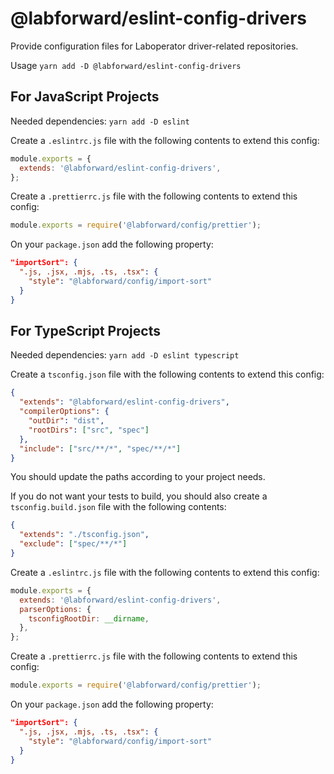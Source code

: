 # @labforward/eslint-config-drivers

Provide configuration files for Laboperator driver-related repositories.

Usage `yarn add -D @labforward/eslint-config-drivers`

## For JavaScript Projects

Needed dependencies: `yarn add -D eslint`

Create a `.eslintrc.js` file with the following contents to extend this config:

```javascript
module.exports = {
  extends: '@labforward/eslint-config-drivers',
};
```

Create a `.prettierrc.js` file with the following contents to extend this config:

```javascript
module.exports = require('@labforward/config/prettier');
```

On your `package.json` add the following property:

```json
"importSort": {
  ".js, .jsx, .mjs, .ts, .tsx": {
    "style": "@labforward/config/import-sort"
  }
}
```

## For TypeScript Projects

Needed dependencies: `yarn add -D eslint typescript`

Create a `tsconfig.json` file with the following contents to extend this config:

```json
{
  "extends": "@labforward/eslint-config-drivers",
  "compilerOptions": {
    "outDir": "dist",
    "rootDirs": ["src", "spec"]
  },
  "include": ["src/**/*", "spec/**/*"]
}
```

You should update the paths according to your project needs.

If you do not want your tests to build, you should also create a `tsconfig.build.json` file with the following contents:

```json
{
  "extends": "./tsconfig.json",
  "exclude": ["spec/**/*"]
}
```

Create a `.eslintrc.js` file with the following contents to extend this config:

```javascript
module.exports = {
  extends: '@labforward/eslint-config-drivers',
  parserOptions: {
    tsconfigRootDir: __dirname,
  },
};
```

Create a `.prettierrc.js` file with the following contents to extend this config:

```javascript
module.exports = require('@labforward/config/prettier');
```

On your `package.json` add the following property:

```json
"importSort": {
  ".js, .jsx, .mjs, .ts, .tsx": {
    "style": "@labforward/config/import-sort"
  }
}
```

